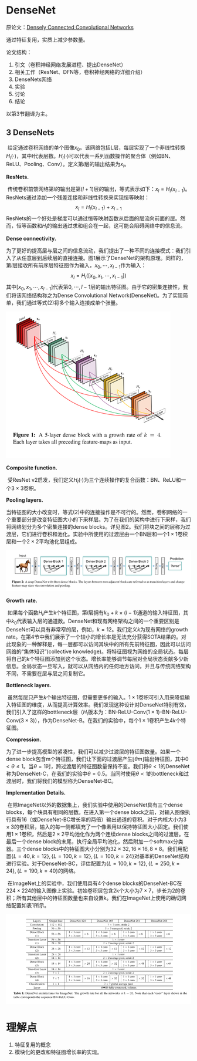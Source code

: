 # DenseNet

原论文：[Densely Connected Convolutional Networks](https://arxiv.org/abs/1608.06993)

通过特征复用，实质上减少参数量。

论文结构：

1. 引文（卷积神经网络发展进程、提出DenseNet）
2. 相关工作（ResNet、DFN等，卷积神经网络的详细介绍）
3. DenseNets网络
4. 实验
5. 讨论
6. 结论

以第3节翻译为主。



## 3 DenseNets

​		给定通过卷积网络的单个图像$x_0$。该网络包括L层，每层实现了一个非线性转换$H_l(\cdot)$，其中$l$代表层数。$H_l(\cdot)$可以代表一系列函数操作的聚合体（例如BN、ReLU、Pooling、Conv）。定义第$l$层的输出结果为$x_l$。

**ResNets.**

​		传统卷积前馈网络第$l$的输出是第$(l+1)$层的输出，等式表示如下：$x_l = H_l(x_{l-1})$。ResNets通过添加一个残差连接和非线性转换来实现恒等映射：
$$
x_l = H_l(x_{l-1})+x_{l-1} \tag{1}
$$
ResNets的一个好处是梯度可以通过恒等映射函数从后面的层流向前面的层。然而，恒等函数和$H_l$的输出通过求和组合在一起，这可能会阻碍网络中的信息流。

**Dense connectivity.**

​		为了更好的提高层与层之间的信息流动，我们提出了一种不同的连接模式：我们引入了从任意层到后续层的直接连接。图1展示了DenseNet的架构原理。同样的，第$l$层接收所有前序层特征图作为输入，$x_0, \cdots, x_{l-1}$作为输入：
$$
x_l = H_l([x_0, x_1, \cdots, x_{l-1}]) \tag{2}
$$
其中$[x_0, x_1, \cdots, x_{l-1}]$代表第$0, \cdots, l-1$层的输出特征图。由于它的密集连接性，我们将该网络结构称之为Dense Convolutional Network(DenseNet)。为了实现简单，我们通过等式(2)将多个输入连接成单个张量。

![image-20210831165408702](images/image-20210831165408702.png)

**Composite function.**

​		受ResNet v2启发，我们定义$H_l(\cdot)$为三个连续操作的复合函数：BN、ReLU和一个$3 \times 3$卷积。

**Pooling layers.**

​		当特征图的大小改变时，等式(2)中的连接操作是不可行的。然而，卷积网络的一个重要部分是改变特征图大小的下采样层。为了在我们的架构中进行下采样，我们将网络划分为多个密集连接的dense blocks。详见图2。我们将块之间的层称为过渡层，它们进行卷积和池化。实验中所使用的过渡层由一个BN层和一个$1 \times 1$卷积层和一个$2 \times 2$平均池化层组成。

![image-20210831170318587](images/image-20210831170318587.png)

**Growth rate.**

​		如果每个函数$H_l$产生k个特征图，第$l$层拥有$k_0+k \times (l-1)$通道的输入特征图，其中$k_0$代表输入层的通道数。DenseNet和现有网络架构之间的一个重要区别是DenseNet可以具有非常窄的层，例如，$k=12$。我们定义$k$为现有网络的growth rate。在第4节中我们展示了一个较小的增长率是无法充分获得SOTA结果的。对此现象的一种解释是，每一层都可以访问其块中的所有先前特征图，因此可以访问网络的“集体知识”(collective knowledge)。将特征图视为网络的全局状态。每层将自己的$k$个特征图添加到这个状态。增长率能够调节每层对全局状态贡献多少新信息。全局状态一旦写入，就可以从网络内的任何地方访问，并且与传统网络架构不同，不需要在层与层之间复制它。

**Bottleneck layers.**

​		虽然每层只产生$k$个输出特征图，但需要更多的输入。$1 \times 1$卷积可引入用来降低输入特征图的维度，从而提高计算效率。我们发现这种设计对DenseNet特别有效，我们引入了这样的bottleneck层（$H_l$版本为：BN-ReLU-Conv($1 \times 1$)-BN-ReLU-Conv($3 \times 3$)），作为DenseNet-B。在我们的实验中，每个$1 \times 1$卷积产生$4k$个特征图。

**Compression.**

​		为了进一步提高模型的紧凑性，我们可以减少过渡层的特征图数量。如果一个dense block包含m个特征图，我们让下面的过渡层产生$\lfloor \theta m \rfloor$输出特征图，其中$0 < \theta \le 1$。当$\theta=1$时，跨过渡层的特征图数量保持不变。我们将$\theta <1$的DenseNet称为DenseNet-C，在我们的实验中$\theta=0.5$。当同时使用$\theta<1$的bottleneck和过渡层时，我们将我们的模型称为DenseNet-BC。

**Implementation Details.**

​		在除ImageNet以外的数据集上，我们实验中使用的DenseNet具有三个dense blocks，每个块具有相同的层数。在进入第一个dense block之前，对输入图像执行具有16（或DenseNet-BC增长率的两倍）输出通道的卷积。对于内核大小为$3 \times 3$的卷积层，输入的每一侧都填充了一个像素用以保持特征图大小固定。我们使用$1 \times 1$卷积，然后是$2 \times 2$平均池化作为两个连续dense blocks之间的过渡层。在最后一个dense block的末尾，执行全局平均池化，然后附加一个softmax分类器。三个dense blocks中的特征图大小分别为$32 \times 32, 16 \times 16, 8 \times 8$。我们用配置$\{L=40,k=12\},\{L=100,k=12\},\{L=100, k=24\}$对基本的DenseNet结构进行实验。对于DenseNet-BC，评估配置为$\{L=100, k=12\},\{L=250,k=24\},\{L=190,k=40\}$的网络。

​		在ImageNet上的实验中，我们使用具有4个dense blocks的DenseNet-BC在$224 \times 224$的输入图像上实验。初始卷积层包含2k个大小为$7 \times 7$，步长为2的卷积；所有其他层中的特征图数量也来自设置k。我们在ImageNet上使用的确切网络配置如表1所示。

![image-20210831173643973](images/image-20210831173643973.png)

# 理解点

1. 特征复用的概念
2. 模块化的更改和特征图增长率的实现。

